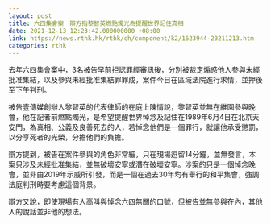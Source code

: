 ```yaml
---
layout: post
title: 六四集會案　辯方指黎智英燃點燭光為提醒世界記住真相
date: 2021-12-13 12:23:42.000000000 +08:00
link: https://news.rthk.hk/rthk/ch/component/k2/1623944-20211213.htm
categories: rthk
---
```


去年六四集會案中，3名被告早前拒認罪經審訊後，分別被裁定煽惑他人參與未經批准集結，以及參與未經批准集結罪罪成，案件今日在區域法院進行求情，並押後至下午判刑。

被告壹傳媒創辦人黎智英的代表律師的在庭上陳情說，黎智英並無在維園參與晚會，他在記者前燃點燭光，是希望提醒世界悼念及記住在1989年6月4日在北京天安門，為真相、公義及良善死去的人，若悼念他們是一個罪行，就讓他承受懲罰，以分享死者的光榮，分擔他們的負擔。

辯方提到，被告在案件參與的角色非常細，只在現場逗留14分鐘，並無發言，本案只涉及未經批准集結，並無破壞安寧或潛在破壞安寧。涉案的只是一個悼念晚會，並非由2019年示威所引發，而是一個在過去30年均有舉行的和平集會，強調法庭判刑時要考慮這個背景。

辯方又說，即使現場有人高叫與悼念六四無關的口號，但被告並無參與在內，其他人的說話並非他的想法。
